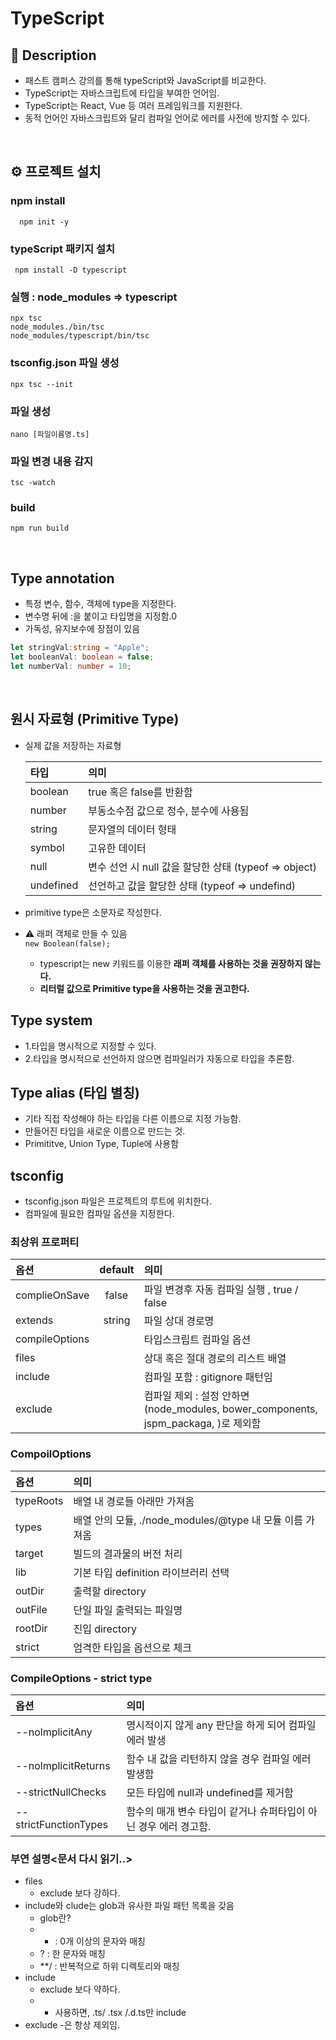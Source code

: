 # TypeScript 

## 🔦 Description 
- 패스트 캠퍼스 강의를 통해 typeScript와 JavaScript를 비교한다.
- TypeScript는 자바스크립트에 타입을 부여한 언어임.
- TypeScript는 React, Vue 등 여러 프레임워크를 지원한다.
- 동적 언어인 자바스크립트와 달리 컴파일 언어로 에러를 사전에 방지할 수 있다.

<br />

## ⚙️ 프로젝트 설치

### npm install 

```
  npm init -y
```

### typeScript 패키지 설치

```
 npm install -D typescript
```

### 실행 : node_modules => typescript

```
npx tsc
node_modules./bin/tsc
node_modules/typescript/bin/tsc
```
### tsconfig.json 파일 생성

```
npx tsc --init
```

### 파일 생성  

```
nano [파일이름명.ts]
```

### 파일 변경 내용 감지 

``` 
tsc -watch 
```

### build

```
npm run build
```
<br />

## Type annotation
- 특정 변수, 함수, 객체에 type을 지정한다.
- 변수명 뒤에 :을 붙이고 타입명을 지정함.0
- 가독성, 유지보수에 장점이 있음 

```typescript
let stringVal:string = "Apple";
let booleanVal: boolean = false;
let numberVal: number = 10;
```
<br />

## 원시 자료형 (Primitive Type)
- 실제 값을 저장하는 자료형

  타입 | 의미  
  |:---|:---|
  boolean |  true 혹은 false를 반환함
  number | 부동소수점 값으로 정수, 분수에 사용됨
  string | 문자열의 데이터 형태
  symbol | 고유한 데이터
  null | 변수 선언 시 null 값을 할당한 상태 (typeof =>  object)
  undefined | 선언하고 값을 할당한 상태 (typeof => undefind)

- primitive type은 소문자로 작성한다.
-  ⚠️ 래퍼 객체로 만들 수 있음 <br />
    `new Boolean(false);`
    - typescript는 new 키워드를 이용한 **래퍼 객체를 사용하는 것을
      권장하지 않는다.**
    - **리터럴 값으로 Primitive type을 사용하는 것을 권고한다.**

## Type system
- 1.타입을 명시적으로 지정할 수 있다.
- 2.타입을 명시적으로 선언하지 않으면 컴파일러가 자동으로 타입을 추론함.

## Type alias (타입 별칭)
- 기타 직접 작성해야 하는 타입을 다른 이름으로 지정 가능함.
- 만들어진 타입을 새로운 이름으로 만드는 것.
- Primititve, Union Type, Tuple에 사용함
 
## tsconfig 
- tsconfig.json 파일은 프로젝트의 루트에 위치한다.
- 컴파일에 필요한 컴파일 옵션을 지정한다.

### 최상위 프로퍼티 

옵션 | default |의미  
|:---|:---:|:---
complieOnSave | false | 파일 변경후 자동 컴파일 실행 , true / false 
extends | string | 파일 상대 경로명
compileOptions | | 타입스크립트 컴파일 옵션
files |  |상대 혹은 절대 경로의 리스트 배열
include |  | 컴파일 포함 : gitignore 패턴임
exclude | | 컴파일 제외 : 설정 안하면 (node_modules, bower_components, jspm_packaga, <outDir>)로 제외함 

### CompoilOptions
옵션 | 의미  
|:---|:---|
typeRoots | 배열 내 경로들 아래만 가져옴
types | 배열 안의 모듈, ./node_modules/@type 내 모듈 이름 가져옴 
target| 빌드의 결과물의 버전 처리
lib | 기본 타입 definition 라이브러리 선택
outDir | 출력할 directory
outFile | 단일 파일 출력되는 파일명
rootDir | 진입 directory
strict | 엄격한 타입을 옵션으로 체크

### CompileOptions - strict type
옵션 | 의미  
|:---|:---|
--nolmplicitAny | 명시적이지 않게 any 판단을 하게 되어 컴파일 에러 발생
--nolmplicitReturns | 함수 내 값을 리턴하지 않을 경우 컴파일 에러 발생함
--strictNullChecks | 모든 타입에 null과 undefined를 제거함
--strictFunctionTypes | 함수의 매개 변수 타입이 같거나 슈퍼타입이 아닌 경우 에러 경고함.

### 부연 설명<문서 다시 읽기..>

- files 
  - exclude 보다 강하다.
- include와 clude는 glob과 유사한 파일 패턴 목록을 갖음
  * glob란? 
  - * : 0개 이상의 문자와 매칭
  - ? : 한 문자와 매칭
  - **/ : 반복적으로 하위 디렉토리와 매칭
- include 
  - exclude 보다 약하다.
  - * 사용하면, .ts/ .tsx /.d.ts만 include
- exclude
  -<outDir>은 항상 제외임.